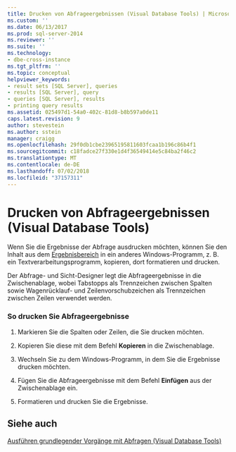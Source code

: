```yaml
---
title: Drucken von Abfrageergebnissen (Visual Database Tools) | Microsoft-Dokumentation
ms.custom: ''
ms.date: 06/13/2017
ms.prod: sql-server-2014
ms.reviewer: ''
ms.suite: ''
ms.technology:
- dbe-cross-instance
ms.tgt_pltfrm: ''
ms.topic: conceptual
helpviewer_keywords:
- result sets [SQL Server], queries
- results [SQL Server], query
- queries [SQL Server], results
- printing query results
ms.assetid: 025497d1-54a0-402c-81d8-b8b597a0de11
caps.latest.revision: 9
author: stevestein
ms.author: sstein
manager: craigg
ms.openlocfilehash: 29f0db1cbe23965195811603fcaa1b196c86b4f1
ms.sourcegitcommit: c18fadce27f330e1d4f36549414e5c84ba2f46c2
ms.translationtype: MT
ms.contentlocale: de-DE
ms.lasthandoff: 07/02/2018
ms.locfileid: "37157311"
---
```

# <a name="print-query-results-visual-database-tools"></a>Drucken von Abfrageergebnissen (Visual Database Tools)
  Wenn Sie die Ergebnisse der Abfrage ausdrucken möchten, können Sie den Inhalt aus dem [Ergebnisbereich](visual-database-tools.md) in ein anderes Windows-Programm, z. B. ein Textverarbeitungsprogramm, kopieren, dort formatieren und drucken.  
  
 Der Abfrage- und Sicht-Designer legt die Abfrageergebnisse in die Zwischenablage, wobei Tabstopps als Trennzeichen zwischen Spalten sowie Wagenrücklauf- und Zeilenvorschubzeichen als Trennzeichen zwischen Zeilen verwendet werden.  
  
### <a name="to-print-query-results"></a>So drucken Sie Abfrageergebnisse  
  
1.  Markieren Sie die Spalten oder Zeilen, die Sie drucken möchten.  
  
2.  Kopieren Sie diese mit dem Befehl **Kopieren** in die Zwischenablage.  
  
3.  Wechseln Sie zu dem Windows-Programm, in dem Sie die Ergebnisse drucken möchten.  
  
4.  Fügen Sie die Abfrageergebnisse mit dem Befehl **Einfügen** aus der Zwischenablage ein.  
  
5.  Formatieren und drucken Sie die Ergebnisse.  
  
## <a name="see-also"></a>Siehe auch  
 [Ausführen grundlegender Vorgänge mit Abfragen &#40;Visual Database Tools&#41;](perform-basic-operations-with-queries-visual-database-tools.md)  
  
  

